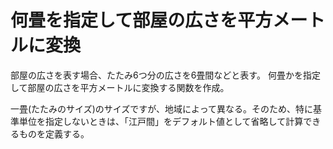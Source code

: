 
# 何畳を指定して部屋の広さを平方メートルに変換

部屋の広さを表す場合、たたみ6つ分の広さを6畳間などと表す。
何畳かを指定して部屋の広さを平方メートルに変換する関数を作成。

一畳(たたみのサイズ)のサイズですが、地域によって異なる。そのため、特に基準単位を指定しないときは、「江戸間」をデフォルト値として省略して計算できるものを定義する。

